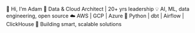 👋 Hi, I'm Adam
🚀 Data & Cloud Architect | 20+ yrs leadership
💡 AI, ML, data engineering, open source
☁️ AWS | GCP | Azure
🔧 Python | dbt | Airflow | ClickHouse
🎯 Building smart, scalable solutions
